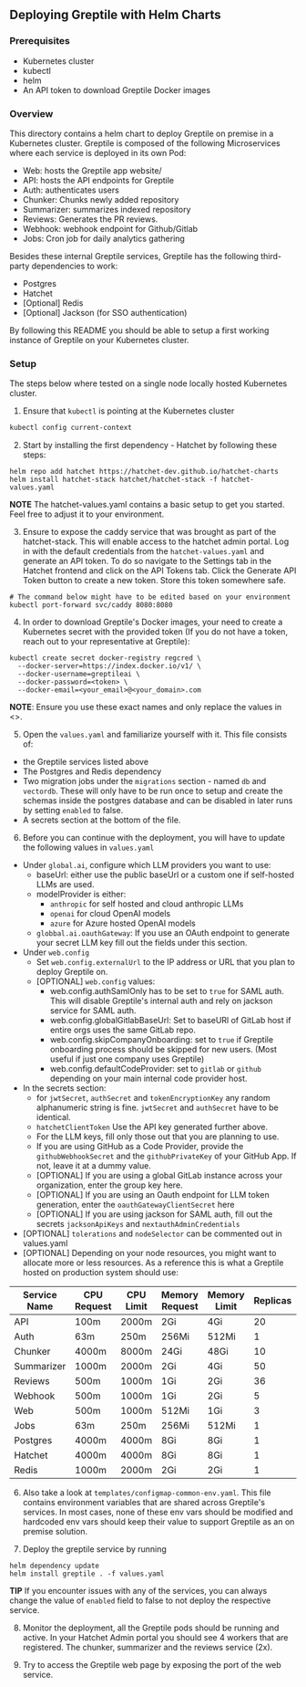 ## Deploying Greptile with Helm Charts

### Prerequisites
  - Kubernetes cluster
  - kubectl
  - helm
  - An API token to download Greptile Docker images

### Overview
This directory contains a helm chart to deploy Greptile on premise in a Kubernetes cluster. Greptile is composed of the following Microservices where each service is deployed in its own Pod:
* Web: hosts the Greptile app website/
* API: hosts the API endpoints for Greptile
* Auth: authenticates users
* Chunker: Chunks newly added repository
* Summarizer: summarizes indexed repository
* Reviews: Generates the PR reviews.
* Webhook: webhook endpoint for Github/Gitlab
* Jobs: Cron job for daily analytics gathering

Besides these internal Greptile services, Greptile has the following third-party dependencies to work:
* Postgres
* Hatchet
* [Optional] Redis
* [Optional] Jackson (for SSO authentication)

By following this README you should be able to setup a first working instance of Greptile on your Kubernetes cluster.

### Setup
The steps below where tested on a single node locally hosted Kubernetes cluster.

1. Ensure that `kubectl` is pointing at the Kubernetes cluster

```bash
kubectl config current-context
```

2. Start by installing the first dependency - Hatchet by following these steps:

```
helm repo add hatchet https://hatchet-dev.github.io/hatchet-charts
helm install hatchet-stack hatchet/hatchet-stack -f hatchet-values.yaml
```
**NOTE** The hatchet-values.yaml contains a basic setup to get you started. Feel free to adjust it to your environment.

3. Ensure to expose the caddy service that was brought as part of the hatchet-stack. This will enable access to the hatchet admin portal. Log in with the default credentials from the `hatchet-values.yaml` and generate an API token. To do so navigate to the Settings tab in the Hatchet frontend and click on the API Tokens tab. Click the Generate API Token button to create a new token. Store this token somewhere safe.

```
# The command below might have to be edited based on your environment
kubectl port-forward svc/caddy 8080:8080
```

4. In order to download Greptile's Docker images, your need to create a Kubernetes secret with the provided token (If you do not have a token, reach out to your representative at Greptile):
```
kubectl create secret docker-registry regcred \
  --docker-server=https://index.docker.io/v1/ \
  --docker-username=greptileai \
  --docker-password=<token> \
  --docker-email=<your_email>@<your_domain>.com
```
**NOTE**: Ensure you use these exact names and only replace the values in <>.

5. Open the `values.yaml` and familiarize yourself with it. This file consists of:
* the Greptile services listed above
* The Postgres and Redis dependency
* Two migration jobs under the `migrations` section - named `db` and `vectordb`. These will only have to be run once to setup and create the schemas inside the postgres database and can be disabled in later runs by setting `enabled` to false.
* A secrets section at the bottom of the file.

6. Before you can continue with the deployment, you will have to update the following values in `values.yaml`
* Under `global.ai`, configure which LLM providers you want to use:
  * baseUrl: either use the public baseUrl or a custom one if self-hosted LLMs are used.
  * modelProvider is either:
    * `anthropic` for self hosted and cloud anthropic LLMs
    * `openai` for cloud OpenAI models
    * `azure` for Azure hosted OpenAI models
  * `globbal.ai.oauthGateway`: If you use an OAuth endpoint to generate your secret LLM key fill out the fields under this section.
* Under `web.config` 
  * Set `web.config.externalUrl` to the IP address or URL that you plan to deploy Greptile on.
  * [OPTIONAL] `web.config` values:
    * web.config.authSamlOnly has to be set to `true` for SAML auth. This will disable Greptile's internal auth and rely on jackson service for SAML auth.
    * web.config.globalGitlabBaseUrl: Set to baseURl of GitLab host if entire orgs uses the same GitLab repo.
    * web.config.skipCompanyOnboarding: set to `true` if Greptile onboarding process should be skipped for new users. (Most useful if just one company uses Greptile)
    * web.config.defaultCodeProvider: set to `gitlab` or `github` depending on your main internal code provider host.
* In the secrets section:
  * for `jwtSecret`, `authSecret` and `tokenEncryptionKey` any random alphanumeric string is fine. `jwtSecret` and `authSecret` have to be identical.
  * `hatchetClientToken` Use the API key generated further above.
  * For the LLM keys, fill only those out that you are planning to use.
  * If you are using GitHub as a Code Provider, provide the `githubWebhookSecret` and the `githubPrivateKey` of your GitHub App. If not, leave it at a dummy value.
  * [OPTIONAL] If you are using a global GitLab instance across your organization, enter the group key here.
  * [OPTIONAL] If you are using an Oauth endpoint for LLM token generation, enter the `oauthGatewayClientSecret` here
  * [OPTIONAL] If you are using jackson for SAML auth, fill out the secrets `jacksonApiKeys` and `nextauthAdminCredentials`
* [OPTIONAL] `tolerations` and `nodeSelector` can be commented out in values.yaml
* [OPTIONAL] Depending on your node resources, you might want to allocate more or less resources. As a reference this is what a Greptile hosted on production system should use:

| Service Name              | CPU Request | CPU Limit | Memory Request | Memory Limit | Replicas | Disk    |
  |---------------------------|-------------|-----------|----------------|--------------|----------|---------|
  | API                       | 100m        | 2000m     | 2Gi            | 4Gi          | 20       | -       |
  | Auth                      | 63m         | 250m      | 256Mi          | 512Mi        | 1        | -       |
  | Chunker                   | 4000m       | 8000m     | 24Gi           | 48Gi         | 10       | -       |
  | Summarizer                | 1000m       | 2000m     | 2Gi            | 4Gi          | 50       | -       |
  | Reviews                   | 500m        | 1000m     | 1Gi            | 2Gi          | 36       | -       |
  | Webhook                   | 500m        | 1000m     | 1Gi            | 2Gi          | 5        | -       |
  | Web                       | 500m        | 1000m     | 512Mi          | 1Gi          | 3        | -       |
  | Jobs                      | 63m         | 250m      | 256Mi          | 512Mi        | 1        | -       |
  | Postgres                  | 4000m       | 4000m     | 8Gi            | 8Gi          | 1        | 64Gi    |
  | Hatchet                   | 4000m       | 4000m     | 8Gi            | 8Gi          | 1        | -       |
  | Redis                     | 1000m        | 2000m     | 2Gi            | 2Gi          | 1        | -       |
            

6. Also take a look at `templates/configmap-common-env.yaml`. This file contains environment variables that are shared across Greptile's services. In most cases, none of these env vars should be modified and hardcoded env vars should keep their value to support Greptile as an on premise solution.


7. Deploy the greptile service by running
```
helm dependency update
helm install greptile . -f values.yaml
```
**TIP** If you encounter issues with any of the services, you can always change the value of `enabled` field to false to not deploy the respective service.

8. Monitor the deployment, all the Greptile pods should be running and active. In your Hatchet Admin portal you should see 4 workers that are registered. The chunker, summarizer and the reviews service (2x).

9. Try to access the Greptile web page by exposing the port of the web service.
